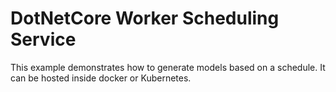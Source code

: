 ﻿# DotNetCore Worker Scheduling Service

This example demonstrates how to generate models based on a schedule.
It can be hosted inside docker or Kubernetes.

